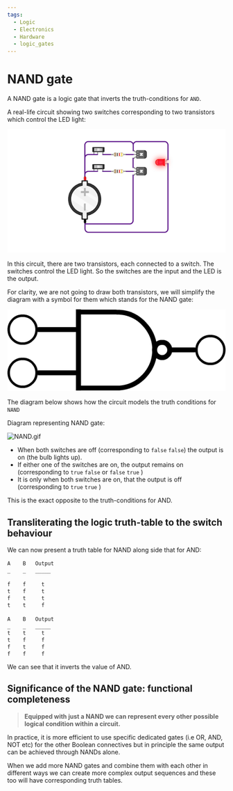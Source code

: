 ```yaml
---
tags:
  - Logic
  - Electronics
  - Hardware
  - logic_gates
---
```


# NAND gate

A NAND gate is a logic gate that inverts the truth-conditions for `AND`.

A real-life circuit showing two switches corresponding to two transistors which control the LED light: 

![NAND_from_transitors.png](../../img/NAND_from_transitors.png)

In this circuit, there are two transistors, each connected to a switch. The switches control the LED light. So the switches are the input and the LED is the output.

For clarity, we are not going to draw both transistors, we will simplify the diagram with a symbol for them which stands for the NAND gate:

![NAND.png](../../img/NAND.png)


The diagram below shows how the circuit models the truth conditions for `NAND`

Diagram representing NAND gate:

![NAND.gif](../../img/NAND.gif)

* When both switches are off (corresponding to `false` `false`) the output is on (the bulb lights up).
* If either one of the switches are on, the output remains on (corresponding to `true` `false` or `false` `true` )
* It is only when both switches are on, that the output is off (corresponding to `true` `true` )


This is the exact opposite to the truth-conditions for AND.

## Transliterating the logic truth-table to the switch behaviour

We can now present a truth table for NAND along side that for AND: 

```
A    B   Output
_    _   _____

f    f     t      
t    f     t      
f    t     t       
t    t     f       

A    B   Output
_    _   _____
t    t     t
t    f     f
f    t     f
f    f     f
```
We can see that it inverts the value of AND.

## Significance of the NAND gate: functional completeness

> **Equipped with just a NAND we can represent every other possible logical condition within a circuit.**

In practice, it is more efficient to use specific dedicated gates (i.e OR, AND, NOT etc) for the other Boolean connectives but in principle the same output can be achieved through NANDs alone.  

When we add more NAND gates and combine them with each other in different ways we can create more complex output sequences and these too will have corresponding truth tables.
